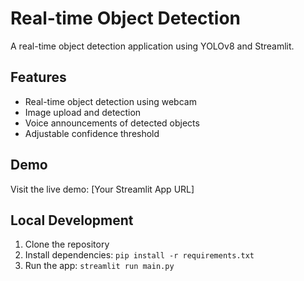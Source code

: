 # Real-time Object Detection

A real-time object detection application using YOLOv8 and Streamlit.

## Features

- Real-time object detection using webcam
- Image upload and detection
- Voice announcements of detected objects
- Adjustable confidence threshold

## Demo

Visit the live demo: [Your Streamlit App URL]

## Local Development

1. Clone the repository
2. Install dependencies: `pip install -r requirements.txt`
3. Run the app: `streamlit run main.py`
